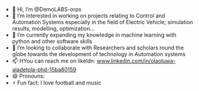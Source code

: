 - 👋 Hi, I’m @DemoLABS-orps
- 👀 I’m interested in working on projects relating to Control and Automation Systems especially in the field of Electric Vehicle; simulation results, modelling, optimization...
- 🌱 I’m currently expanding my knowledge in machine learning with python and other software skills
- 💞️ I’m looking to collaborate with Researchers and scholars round the globe towards the development of technology in Automation systems
- 📫 HYou can reach me on likeldn: www.linkedin.com/in/olaoluwa-aladetola-phd-15ba80159
- 😄 Pronouns: 
- ⚡ Fun fact: I love football and music

<!---
DemoLABS-orps/DemoLABS-orps is a ✨ special ✨ repository because its `README.md` (this file) appears on your GitHub profile.
You can click the Preview link to take a look at your changes.
--->
